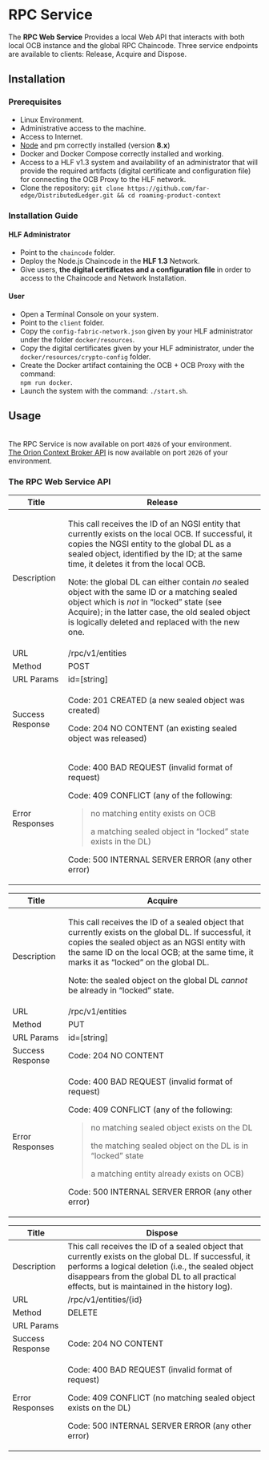# RPC Service
The **RPC Web Service** Provides a local Web API that interacts with both local OCB instance and the global RPC Chaincode. Three service endpoints are available to clients: Release, Acquire and Dispose.

## Installation
### Prerequisites
* Linux Environment.
* Administrative access to the machine.
* Access to Internet.
* [Node](https://nodejs.org/en/download/) and pm correctly installed (version **8.x**)
* Docker and Docker Compose correctly installed and working.
* Access to a HLF v1.3 system and availability of an administrator that will provide the required artifacts (digital certificate and configuration file) for connecting the OCB Proxy to the HLF network.
* Clone the repository: `git clone https://github.com/far-edge/DistributedLedger.git && cd roaming-product-context`

### Installation Guide
#### HLF Administrator
* Point to the `chaincode` folder.
*	Deploy the Node.js Chaincode in the **HLF 1.3** Network.
*	Give users, **the digital certificates and a configuration file** in order to access to the Chaincode and Network Installation.
#### User
* Open a Terminal Console on your system. 
*	Point to the `client` folder.
*	Copy the `config-fabric-network.json` given by your HLF administrator under the folder `docker/resources`.
*	Copy the digital certificates given by your HLF administrator, under the `docker/resources/crypto-config` folder.
*	Create the Docker artifact containing the OCB + OCB Proxy with the command:  
    `npm run docker`.
*	Launch the system with the command: `./start.sh`. 

## Usage
<br/>The RPC Service is now available on port `4026` of your environment.
<br/>[The Orion Context Broker API](http://telefonicaid.github.io/fiware-orion/api/v2/stable/) is now available on port `2026` of your environment.

### The RPC Web Service API

<table><thead><tr class="header"><th>Title</th><th>Release</th></tr></thead><tbody><tr class="odd"><td>Description</td><td><p>This call receives the ID of an NGSI entity that currently exists on the local OCB. If successful, it copies the NGSI entity to the global DL as a sealed object, identified by the ID; at the same time, it deletes it from the local OCB.</p><p>Note: the global DL can either contain <em>no</em> sealed object with the same ID or a matching sealed object which is <em>not</em> in “locked” state (see Acquire); in the latter case, the old sealed object is logically deleted and replaced with the new one.</p></td></tr><tr class="even"><td>URL</td><td>/rpc/v1/entities</td></tr><tr class="odd"><td>Method</td><td>POST</td></tr><tr class="even"><td>URL Params</td><td>id=[string]</td></tr><tr class="odd"><td>Success Response</td><td><p>Code: 201 CREATED (a new sealed object was created)</p><p>Code: 204 NO CONTENT (an existing sealed object was released)</p></td></tr><tr class="even"><td>Error Responses</td><td><p>Code: 400 BAD REQUEST (invalid format of request)</p><p>Code: 409 CONFLICT (any of the following:</p><blockquote><p>no matching entity exists on OCB</p><p>a matching sealed object in “locked” state exists in the DL)</p></blockquote><p>Code: 500 INTERNAL SERVER ERROR (any other error)</p></td></tr></tbody></table>

<table><thead><tr class="header"><th>Title</th><th>Acquire</th></tr></thead><tbody><tr class="odd"><td>Description</td><td><p>This call receives the ID of a sealed object that currently exists on the global DL. If successful, it copies the sealed object as an NGSI entity with the same ID on the local OCB; at the same time, it marks it as “locked” on the global DL.</p><p>Note: the sealed object on the global DL <em>cannot</em> be already in “locked” state.</p></td></tr><tr class="even"><td>URL</td><td>/rpc/v1/entities</td></tr><tr class="odd"><td>Method</td><td>PUT</td></tr><tr class="even"><td>URL Params</td><td>id=[string]</td></tr><tr class="odd"><td>Success Response</td><td>Code: 204 NO CONTENT</td></tr><tr class="even"><td>Error Responses</td><td><p>Code: 400 BAD REQUEST (invalid format of request)</p><p>Code: 409 CONFLICT (any of the following:</p><blockquote><p>no matching sealed object exists on the DL</p><p>the matching sealed object on the DL is in “locked” state</p><p>a matching entity already exists on OCB)</p></blockquote><p>Code: 500 INTERNAL SERVER ERROR (any other error)</p></td></tr></tbody></table>

<table><thead><tr class="header"><th>Title</th><th>Dispose</th></tr></thead><tbody><tr class="odd"><td>Description</td><td>This call receives the ID of a sealed object that currently exists on the global DL. If successful, it performs a logical deletion (i.e., the sealed object disappears from the global DL to all practical effects, but is maintained in the history log).</td></tr><tr class="even"><td>URL</td><td>/rpc/v1/entities/{id}</td></tr><tr class="odd"><td>Method</td><td>DELETE</td></tr><tr class="even"><td>URL Params</td><td></td></tr><tr class="odd"><td>Success Response</td><td>Code: 204 NO CONTENT</td></tr><tr class="even"><td>Error Responses</td><td><p>Code: 400 BAD REQUEST (invalid format of request)</p><p>Code: 409 CONFLICT (no matching sealed object exists on the DL)</p><p>Code: 500 INTERNAL SERVER ERROR (any other error)</p></td></tr></tbody></table>
